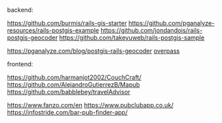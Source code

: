 backend:

https://github.com/burmis/rails-gis-starter
https://github.com/pganalyze-resources/rails-postgis-example
https://github.com/jondandois/rails-postgis-geocoder
https://github.com/takeyuweb/rails-postgis-sample

https://pganalyze.com/blog/postgis-rails-geocoder
[overpass](https://overpass-turbo.eu/)

frontend: 

https://github.com/harmanjot2002/CouchCraft/
https://github.com/AlejandroGutierrezB/Mapub
https://github.com/babblebey/travelAdvisor

https://www.fanzo.com/en
https://www.pubclubapp.co.uk/
https://infostride.com/bar-pub-finder-app/

